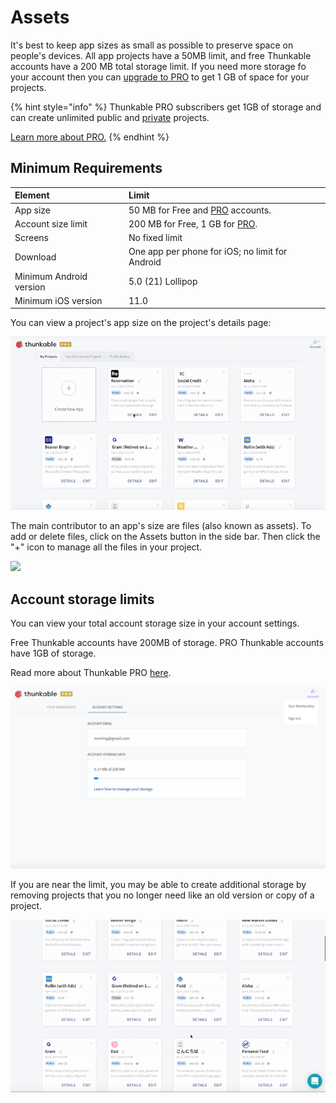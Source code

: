 # Assets

It's best to keep app sizes as small as possible to preserve space on people's devices. All app projects have a 50MB limit, and free Thunkable accounts have a 200 MB total storage limit. If you need more storage fo your account then you can [upgrade to PRO](https://x.thunkable.com/account/membership) to get 1 GB of space for your projects. 

{% hint style="info" %}
Thunkable PRO subscribers get 1GB of storage and can create unlimited public and [private](projects.md#private-projects) projects.

[Learn more about PRO.](https://thunkable.com/#/pricing)
{% endhint %}

## Minimum Requirements

| Element | Limit |
| :--- | :--- |
| App size | 50 MB for Free and [PRO](https://thunkable.com/#/pricing) accounts. |
| Account size limit | 200 MB for Free, 1 GB for [PRO](https://thunkable.com/#/pricing). |
| Screens | No fixed limit |
| Download | One app per phone for iOS; no limit for Android |
| Minimum Android version | 5.0 \(21\) Lollipop |
| Minimum iOS version | 11.0 |

You can view a project's app size on the project's details page:

![](.gitbook/assets/ezgif.com-video-to-gif-3.gif)

The main contributor to an app's size are files \(also known as assets\). To add or delete files, click on the Assets button in the side bar. Then click the "+" icon to manage all the files in your project. 

![](.gitbook/assets/manage_assets.gif)

## Account storage limits

You can view your total account storage size in your account settings.

Free Thunkable accounts have 200MB of storage. PRO Thunkable accounts have 1GB of storage.

Read more about Thunkable PRO [here](https://thunkable.com/#/pricing).

![](.gitbook/assets/screen-shot-2019-04-04-at-2.13.03-pm.png)

If you are near the limit, you may be able to create additional storage by removing projects that you no longer need like an old version or copy of a project. 

![](.gitbook/assets/ezgif.com-video-to-gif-1.gif)


